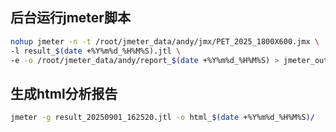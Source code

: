 
## 后台运行jmeter脚本 
``` bash
nohup jmeter -n -t /root/jmeter_data/andy/jmx/PET_2025_1800X600.jmx \
-l result_$(date +%Y%m%d_%H%M%S).jtl \
-e -o /root/jmeter_data/andy/report_$(date +%Y%m%d_%H%M%S) > jmeter_output.log 2>&1 &
``` 


## 生成html分析报告
``` bash
jmeter -g result_20250901_162520.jtl -o html_$(date +%Y%m%d_%H%M%S)/
```
